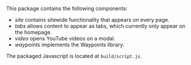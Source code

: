 This package contains the following components:

* *site* contains sitewide functionality that appears on every page.
* *tabs* allows content to appear as tabs, which currently only appear on the homepage.
* *video* opens YouTube videos on a modal.
* *waypoints* implements the Waypoints library.

The packaged Javascript is located at `build/script.js`.